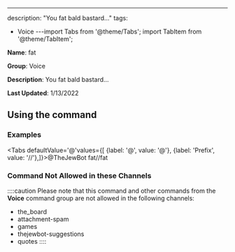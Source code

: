 ---
description: "You fat bald bastard..."
tags:
  - Voice
---import Tabs from '@theme/Tabs';
import TabItem from '@theme/TabItem';

**Name**: fat

**Group**: Voice

**Description**: You fat bald bastard...

**Last Updated**: 1/13/2022

## Using the command

### Examples
<Tabs defaultValue='@'values={[ {label: '@', value: '@'}, {label: 'Prefix', value: '//'},]}><TabItem value='@'>@TheJewBot fat</TabItem><TabItem value='//'>//fat</TabItem></Tabs>

### Command Not Allowed in these Channels
::::caution Please note that this command and other commands from the **Voice** command group are not allowed in the following channels:
- the_board
- attachment-spam
- games
- thejewbot-suggestions
- quotes
::::